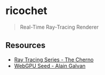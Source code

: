# ricochet

> Real-Time Ray-Tracing Renderer

## Resources

- [Ray Tracing Series - The Cherno](https://youtu.be/gfW1Fhd9u9Q)
- [WebGPU Seed - Alain Galvan](https://github.com/alaingalvan/webgpu-seed)
